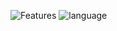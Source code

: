 ![Features](https://github.com/user-attachments/assets/c3cab5f9-c38b-420a-aa98-129753e11169)
![language](https://github.com/user-attachments/assets/d100e993-f84e-4c3d-b4e0-1ae4af16a781)
